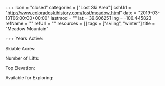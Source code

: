 +++
Icon = "closed"
categories = ["Lost Ski Area"]
cshUrl = "http://www.coloradoskihistory.com/lost/meadow.html"
date = "2019-03-13T06:00:00+00:00"
lastmod = ""
lat = 39.606251
lng = -106.445823
refName = ""
refUrl = ""
resources = []
tags = ["skiing", "winter"]
title = "Meadow Mountain"

+++
Years Active:

Skiable Acres:

Number of Lifts:

Top Elevation:

Available for Exploring: